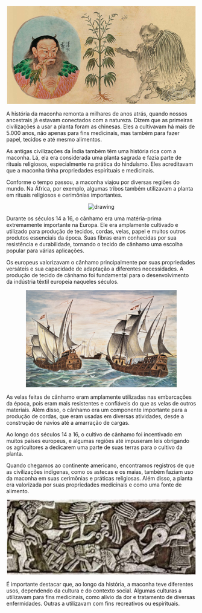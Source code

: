 
<p align="center">
<img src="historia01.jpeg" alt="drawing" width="500"/>
</p>
A história da maconha remonta a milhares de anos atrás, quando nossos ancestrais já estavam conectados com a natureza. Dizem que as primeiras civilizações a usar a planta foram as chinesas. Eles a cultivavam há mais de 5.000 anos, não apenas para fins medicinais, mas também para fazer papel, tecidos e até mesmo alimentos.


As antigas civilizações da Índia também têm uma história rica com a maconha. Lá, ela era considerada uma planta sagrada e fazia parte de rituais religiosos, especialmente na prática do hinduísmo. Eles acreditavam que a maconha tinha propriedades espirituais e medicinais.

Conforme o tempo passou, a maconha viajou por diversas regiões do mundo. Na África, por exemplo, algumas tribos também utilizavam a planta em rituais religiosos e cerimônias importantes.

<p align="center">
<img src="historia02.png" alt="drawing" width="800"/>
</p>

Durante os séculos 14 a 16, o cânhamo era uma matéria-prima extremamente importante na Europa. Ele era amplamente cultivado e utilizado para produção de tecidos, cordas, velas, papel e muitos outros produtos essenciais da época. Suas fibras eram conhecidas por sua resistência e durabilidade, tornando o tecido de cânhamo uma escolha popular para várias aplicações.

Os europeus valorizavam o cânhamo principalmente por suas propriedades versáteis e sua capacidade de adaptação a diferentes necessidades. A produção de tecido de cânhamo foi fundamental para o desenvolvimento da indústria têxtil europeia naqueles séculos.
<p align="center">
<img src="historia03.webp" alt="drawing" width="400"/>
</p>
As velas feitas de cânhamo eram amplamente utilizadas nas embarcações da época, pois eram mais resistentes e confiáveis do que as velas de outros materiais. Além disso, o cânhamo era um componente importante para a produção de cordas, que eram usadas em diversas atividades, desde a construção de navios até a amarração de cargas.

Ao longo dos séculos 14 a 16, o cultivo de cânhamo foi incentivado em muitos países europeus, e algumas regiões até impuseram leis obrigando os agricultores a dedicarem uma parte de suas terras para o cultivo da planta.

Quando chegamos ao continente americano, encontramos registros de que as civilizações indígenas, como os astecas e os maias, também faziam uso da maconha em suas cerimônias e práticas religiosas. Além disso, a planta era valorizada por suas propriedades medicinais e como uma fonte de alimento.

<p align="center">
<img src="historia04.jpeg" alt="drawing" width="500"/>
</p>

É importante destacar que, ao longo da história, a maconha teve diferentes usos, dependendo da cultura e do contexto social. Algumas culturas a utilizavam para fins medicinais, como alívio da dor e tratamento de diversas enfermidades. Outras a utilizavam com fins recreativos ou espirituais.


</br>
</br>
</br>
